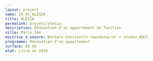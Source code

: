 ```yaml
---
layout: project
name: 19.01_ALESIA
title: ALESIA
permalink: projets/alesia
description: Rénovation d'un appartement de fonction
ville: Paris 14e
maitrise_d_oeuvre: Barbara Constantin (mandataire) + studio.AQUI
programme: Rénovation d'un appartement
surface: 68 m2
etat: Livré en 2019
---
```

